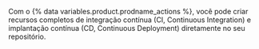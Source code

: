 Com o {% data variables.product.prodname_actions %}, você pode criar recursos completos de integração contínua (CI, Continuous Integration) e implantação contínua (CD, Continuous Deployment) diretamente no seu repositório.
